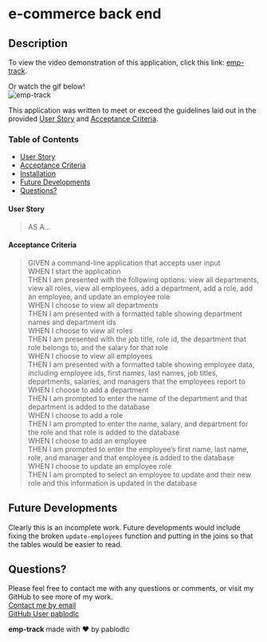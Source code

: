 # e-commerce back end

## Description
To view the video demonstration of this application, click this link: [emp-track](https://github.com/pablodlc/employee-tracker/blob/main/assets/emp-track.gif).

Or watch the gif below!  
![emp-track](./assets/emp-track.gif)

This application was written to meet or exceed the guidelines laid out in the provided [User Story](#User%20Story) and [Acceptance Criteria](#Acceptance%20Criteria).

### Table of Contents
- [User Story](#User%20Story)
- [Acceptance Criteria](#Acceptance%20Criteria)
- [Installation](#Installation)
- [Future Developments](#Future%20Developments)
- [Questions?](#Questions)

#### User Story
> AS A...

#### Acceptance Criteria
>GIVEN a command-line application that accepts user input  
WHEN I start the application  
THEN I am presented with the following options: view all departments, view all roles, view all employees, add a department,   add a role, add an employee, and update an employee role  
WHEN I choose to view all departments  
THEN I am presented with a formatted table showing department names and department ids  
WHEN I choose to view all roles  
THEN I am presented with the job title, role id, the department that role belongs to, and the salary for that role  
WHEN I choose to view all employees  
THEN I am presented with a formatted table showing employee data, including employee ids, first names, last names, job   titles, departments, salaries, and managers that the employees report to  
WHEN I choose to add a department  
THEN I am prompted to enter the name of the department and that department is added to the database  
WHEN I choose to add a role  
THEN I am prompted to enter the name, salary, and department for the role and that role is added to the database  
WHEN I choose to add an employee  
THEN I am prompted to enter the employee’s first name, last name, role, and manager and that employee is added to the database  
WHEN I choose to update an employee role  
THEN I am prompted to select an employee to update and their new role and this information is updated in the database   

## Future Developments
Clearly this is an incomplete work. Future developments would include fixing the broken `update-employees` function and putting in the joins so that the tables would be easier to read.

## Questions?
Please feel free to contact me with any questions or comments, or visit my GitHub to see more of my work.  
[Contact me by email](mailto:pablodlc@gmail.com)    
[GitHub User pablodlc](https://github.com/pablodlc)

__emp-track__ made with ❤️ by pablodlc
